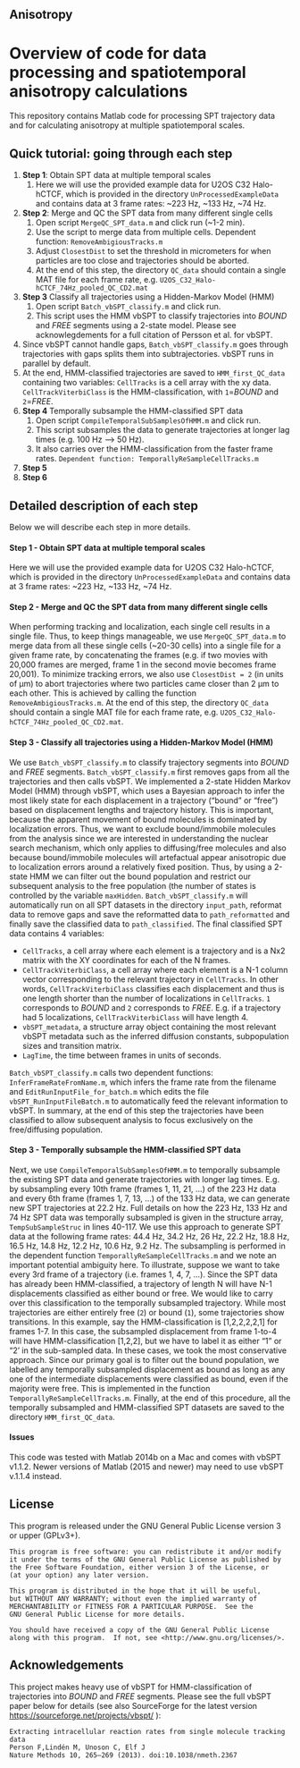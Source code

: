 Anisotropy
--------------------------

# Overview of code for data processing and spatiotemporal anisotropy calculations
This repository contains Matlab code for processing SPT trajectory data
and for calculating anisotropy at multiple spatiotemporal
scales.

## Quick tutorial: going through each step

1. **Step 1**: Obtain SPT data at multiple temporal scales
   1. Here we will use the provided example data for U2OS C32
      Halo-hCTCF, which is provided in the directory
      `UnProcessedExampleData` and contains data at 3 frame rates:
      ~223 Hz, ~133 Hz, ~74 Hz. 
2. **Step 2**: Merge and QC the SPT data from many different single
cells
	1. Open script `MergeQC_SPT_data.m` and click run (~1-2 min).
	2. Use the script to merge data from multiple cells. Dependent
       function: `RemoveAmbigiousTracks.m`
	3. Adjust `ClosestDist` to set the threshold in micrometers for
       when particles are too close and trajectories should be
       aborted.
    4. At the end of this step, the directory `QC_data` should contain
       a single MAT file for each frame rate,
       e.g. `U2OS_C32_Halo-hCTCF_74Hz_pooled_QC_CD2.mat`
3. **Step 3** Classify all trajectories using a Hidden-Markov Model (HMM)
   1. Open script `Batch_vbSPT_classify.m` and click run.
   2. This script uses the HMM vbSPT to classify trajectories into
      *BOUND* and *FREE* segments using a 2-state model. Please see
	  acknowlegdements for a full citation of Persson et al. for vbSPT.
  3. Since vbSPT cannot handle gaps, `Batch_vbSPT_classify.m` goes
         through trajectories with gaps splits them into
         subtrajectories. vbSPT runs in parallel by default. 
  4. At the end, HMM-classified trajectories are saved to
     `HMM_first_QC_data` containing two variables: `CellTracks` is a
     cell array with the xy data. `CellTrackViterbiClass` is the
     HMM-classification, with `1`=*BOUND* and `2`=*FREE*. 
4. **Step 4** Temporally subsample the HMM-classified SPT data
	1. Open script `CompileTemporalSubSamplesOfHMM.m` and click run.
	2. This script subsamples the data to generate trajectories at
    longer lag times (e.g. 100 Hz --> 50 Hz).
	3. It also carries over the HMM-classification from the faster
       frame rates. `Dependent function: TemporallyReSampleCellTracks.m`
5. **Step 5**
6. **Step 6**

## Detailed description of each step
Below we will describe each step in more details. 

#### Step 1 - Obtain SPT data at multiple temporal scales
Here we will use the provided example data for U2OS C32 Halo-hCTCF, which is provided in the directory `UnProcessedExampleData` and contains data at 3 frame rates: ~223 Hz, ~133 Hz, ~74 Hz. 

#### Step 2 - Merge and QC the SPT data from many different single cells
When performing tracking and localization, each single cell results in
a single file. Thus, to keep things manageable, we use
`MergeQC_SPT_data.m` to merge data from all these single cells (~20-30
cells) into a single file for a given frame rate, by concatenating the
frames (e.g. if two movies with 20,000 frames are merged, frame 1 in
the second movie becomes frame 20,001). To minimize tracking errors,
we also use `ClosestDist = 2` (in units of μm) to abort trajectories
where two particles came closer than 2 μm to each other. This is
achieved by calling the function `RemoveAmbigiousTracks.m`. At the end of this step, the directory `QC_data` should contain a single MAT file for each frame rate, e.g. `U2OS_C32_Halo-hCTCF_74Hz_pooled_QC_CD2.mat`.

#### Step 3 - Classify all trajectories using a Hidden-Markov Model (HMM)
We use `Batch_vbSPT_classify.m` to classify trajectory segments into
*BOUND* and *FREE* segments. `Batch_vbSPT_classify.m` first removes
gaps from all the trajectories and then calls vbSPT. We implemented a
2-state Hidden Markov Model (HMM) through vbSPT, which uses a Bayesian
approach to infer the most likely state for each displacement in a
trajectory (“bound” or “free”) based on displacement lengths and
trajectory history. This is important, because the apparent movement
of bound molecules is dominated by localization errors. Thus, we want
to exclude bound/immobile molecules from the analysis since we are
interested in understanding the nuclear search mechanism, which only
applies to diffusing/free molecules and also because bound/immobile
molecules will artefactual appear anisotropic due to localization
errors around a relatively fixed position. Thus, by using a 2-state
HMM we can filter out the bound population and restrict our subsequent
analysis to the free population (the number of states is controlled by
the variable `maxHidden`. `Batch_vbSPT_classify.m` will automatically
run on all SPT datasets in the directory `input_path`, reformat data
to remove gaps and save the reformatted data to `path_reformatted` and
finally save the classified data to `path_classified`. The final
classified SPT data contains 4 variables:
* `CellTracks`, a cell array where each element is a trajectory and is
a Nx2 matrix with the XY coordinates for each of the N frames.
* `CellTrackViterbiClass`, a cell array where each element is a N-1
  column vector corresponding to the relevant trajectory in
  `CellTracks`. In other words, `CellTrackViterbiClass` classifies
  each displacement and thus is one length shorter than the number of
  localizations in `CellTracks`. `1` corresponds to *BOUND* and `2`
  corresponds to *FREE*. E.g. if a trajectory had 5 localizations,
  `CellTrackViterbiClass` will have length 4.
* `vbSPT_metadata`, a structure array object containing the most
    relevant vbSPT metadata such as the inferred diffusion constants,
    subpopulation sizes and transition matrix.	
* `LagTime`, the time between frames in units of seconds.
	
`Batch_vbSPT_classify.m` calls two dependent functions: `InferFrameRateFromName.m`, which infers the frame rate from the filename and `EditRunInputFile_for_batch.m` which edits the file `vbSPT_RunInputFileBatch.m` to automatically feed the relevant information to vbSPT. In summary, at the end of this step the trajectories have been classified to allow subsequent analysis to focus exclusively on the free/diffusing population. 

#### Step 3 - Temporally subsample the HMM-classified SPT data
Next, we use `CompileTemporalSubSamplesOfHMM.m` to temporally
subsample the existing SPT data and generate trajectories with longer
lag times. E.g. by subsampling every 10th frame (frames 1, 11, 21, …)
of the 223 Hz data and every 6th frame (frames 1, 7, 13, …) of the 133
Hz data, we can generate new SPT trajectories at 22.2 Hz. Full details
on how the 223 Hz, 133 Hz and 74 Hz SPT data was temporally subsampled
is given in the structure array, `TempSubSampleStruc` in lines
40-117. We use this approach to generate SPT data at the following
frame rates: 44.4 Hz, 34.2 Hz, 26 Hz, 22.2 Hz, 18.8 Hz, 16.5 Hz, 14.8
Hz, 12.2 Hz, 10.6 Hz, 9.2 Hz. The subsampling is performed in the
dependent function `TemporallyReSampleCellTracks.m` and we note an
important  potential ambiguity here. To illustrate, suppose we want to take every 3rd frame of a trajectory (i.e. frames 1, 4, 7, …). Since the SPT data has already been HMM-classified, a trajectory of length N will have N-1 displacements classified as either bound or free. We would like to carry over this classification to the temporally subsampled trajectory. While most trajectories are either entirely free (`2`) or bound (`1`), some trajectories show transitions. In this example, say the HMM-classification is [1,2,2,2,2,1] for frames 1-7. In this case, the subsampled displacement from frame 1-to-4 will have HMM-classification [1,2,2], but we have to label it as either “1” or “2’ in the sub-sampled data. In these cases, we took the most conservative approach. Since our primary goal is to filter out the bound population, we labelled any temporally subsampled displacement as bound as long as any one of the intermediate displacements were classified as bound, even if the majority were free. This is implemented in the function `TemporallyReSampleCellTracks.m`. Finally, at the end of this procedure, all the temporally subsampled and HMM-classified SPT datasets are saved to the directory `HMM_first_QC_data`. 


#### Issues
This code was tested with Matlab 2014b on a Mac and comes with vbSPT
v1.1.2. Newer versions of Matlab (2015 and newer) may need to use
vbSPT v.1.1.4 instead.


## License
This program is released under the GNU General Public License version 3 or upper (GPLv3+).


    This program is free software: you can redistribute it and/or modify
    it under the terms of the GNU General Public License as published by
    the Free Software Foundation, either version 3 of the License, or
    (at your option) any later version.

    This program is distributed in the hope that it will be useful,
    but WITHOUT ANY WARRANTY; without even the implied warranty of
    MERCHANTABILITY or FITNESS FOR A PARTICULAR PURPOSE.  See the
    GNU General Public License for more details.

    You should have received a copy of the GNU General Public License
    along with this program.  If not, see <http://www.gnu.org/licenses/>.


## Acknowledgements

This project makes heavy use of vbSPT for HMM-classification of
trajectories into *BOUND* and *FREE* segments. Please see the full
vbSPT paper below for details (see also SourceForge for the latest
version https://sourceforge.net/projects/vbspt/ ):

    Extracting intracellular reaction rates from single molecule tracking data
    Person F,Lindén M, Unoson C, Elf J
    Nature Methods 10, 265–269 (2013). doi:10.1038/nmeth.2367







